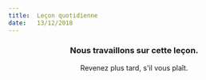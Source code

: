 ```yaml
---
title:  Leçon quotidienne
date:   13/12/2018
---
```


### <center>Nous travaillons sur cette leçon.</center>
<center>Revenez plus tard, s'il vous plaît.</center>